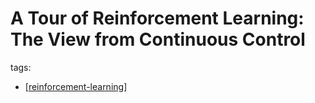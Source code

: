 # A Tour of Reinforcement Learning: The View from Continuous Control
tags:
- [[reinforcement-learning]]

[//begin]: # "Autogenerated link references for markdown compatibility"
[reinforcement-learning]: ..\reinforcement-learning "Reinforcement Learning"
[//end]: # "Autogenerated link references"
